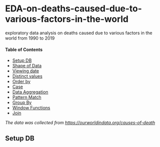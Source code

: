 # EDA-on-deaths-caused-due-to-various-factors-in-the-world
exploratory data analysis on deaths caused due to various factors in the world from 1990 to 2019

#### Table of Contents
  * [Setup DB](#setup-db)
  * [Shape of Data](#shape-of-data)
  * [Viewing date](#viewing-data)
  * [Distinct values](#distinct-values)
  * [Order by](#order-by)
  * [Case](#case)
  * [Data Aggregation](#data-aggregation)
  * [Pattern Match](#pattern-match)
  * [Group By](#group-by)
  * [Window Functions](#window-functions)
  * [Join](#join)

*The data was collected from https://ourworldindata.org/causes-of-death*

## Setup DB
